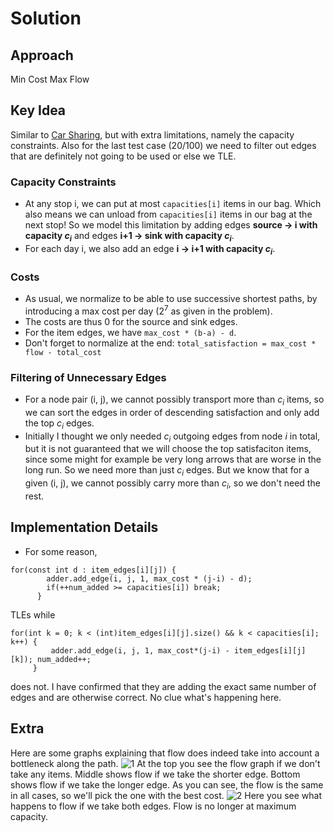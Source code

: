 # Solution

## Approach

Min Cost Max Flow

## Key Idea
Similar to [Car Sharing](https://github.com/hackertehlike/algolab/tree/main/week-13/car-sharing), but with extra limitations, namely the capacity constraints. Also for the last test case (20/100) we need to filter out edges that are definitely not going to be used or else we TLE.

### Capacity Constraints
- At any stop i, we can put at most `capacities[i]` items in our bag. Which also means we can unload from `capacities[i]` items in our bag at the next stop! So we model this limitation by adding edges **source $\rightarrow$ i with capacity $c_i$** and edges **i+1 $\rightarrow$ sink with capacity $c_i$**.
- For each day i, we also add an edge **i $\rightarrow$ i+1 with capacity $c_i$**.

### Costs
- As usual, we normalize to be able to use successive shortest paths, by introducing a max cost per day ($2^7$ as given in the problem).
- The costs are thus 0 for the source and sink edges.
- For the item edges, we have `max_cost * (b-a) - d`.
- Don't forget to normalize at the end: `total_satisfaction = max_cost * flow - total_cost`

### Filtering of Unnecessary Edges
- For a node pair (i, j), we cannot possibly transport more than $c_i$ items, so we can sort the edges in order of descending satisfaction and only add the top $c_i$ edges.
- Initially I thought we only needed $c_i$ outgoing edges from node $i$ in total, but it is not guaranteed that we will choose the top satisfaciton items, since some might for example be very long arrows that are worse in the long run. So we need more than just $c_i$ edges. But we know that for a given (i, j), we cannot possibly carry more than $c_i$, so we don't need the rest.

## Implementation Details
- For some reason,
```
for(const int d : item_edges[i][j]) {
        adder.add_edge(i, j, 1, max_cost * (j-i) - d);
        if(++num_added >= capacities[i]) break;
      }
```
 TLEs while
 ```
 for(int k = 0; k < (int)item_edges[i][j].size() && k < capacities[i]; k++) {
          adder.add_edge(i, j, 1, max_cost*(j-i) - item_edges[i][j][k]); num_added++;
      }
```
does not. I have confirmed that they are adding the exact same number of edges and are otherwise correct. No clue what's happening here.

## Extra
Here are some graphs explaining that flow does indeed take into account a bottleneck along the path.
![1](https://github.com/hackertehlike/week-10/asterix-and-the-tour-of-gaul/flowg1.jpg)
At the top you see the flow graph if we don't take any items.
Middle shows flow if we take the shorter edge.
Bottom shows flow if we take the longer edge.
As you can see, the flow is the same in all cases, so we'll pick the one with the best cost.
![2](https://github.com/hackertehlike/week-10/asterix-and-the-tour-of-gaul/flowg2.jpg)
Here you see what happens to flow if we take both edges. Flow is no longer at maximum capacity.
